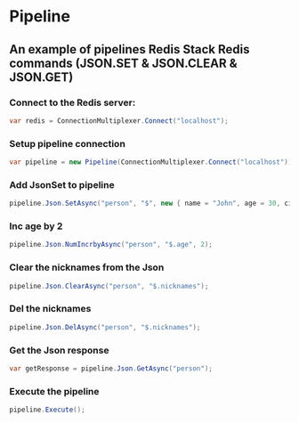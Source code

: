 # Pipeline 
## An example of pipelines Redis Stack Redis commands (JSON.SET & JSON.CLEAR & JSON.GET)

### Connect to the Redis server:
```csharp
var redis = ConnectionMultiplexer.Connect("localhost");
```

### Setup pipeline connection
```csharp
var pipeline = new Pipeline(ConnectionMultiplexer.Connect("localhost"));
```

### Add JsonSet to pipeline
```csharp
pipeline.Json.SetAsync("person", "$", new { name = "John", age = 30, city = "New York", nicknames = new[] { "John", "Johny", "Jo" } });
```

### Inc age by 2 
```csharp
pipeline.Json.NumIncrbyAsync("person", "$.age", 2);
```

### Clear the nicknames from the Json
```csharp
pipeline.Json.ClearAsync("person", "$.nicknames");
```

### Del the nicknames
```csharp
pipeline.Json.DelAsync("person", "$.nicknames");
```

### Get the Json response
```csharp
var getResponse = pipeline.Json.GetAsync("person");
```

### Execute the pipeline
```csharp
pipeline.Execute();
```
